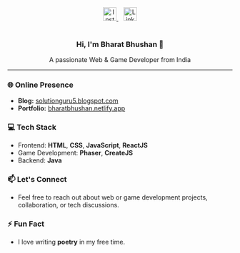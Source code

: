 <div align="center">
  <a href="https://www.instagram.com/bharatbhushan055" target="_blank">
    <img src="https://upload.wikimedia.org/wikipedia/commons/thumb/a/a5/Instagram_icon.png/2048px-Instagram_icon.png" height="30" width="30" alt="Instagram" />
  </a>
  &nbsp;&nbsp;
  <a href="https://in.linkedin.com/in/bharat-bhushan-84330b1b8" target="_blank">
    <img src="https://www.pngplay.com/wp-content/uploads/12/LinkedIn-PNG-HD-Images.png" height="30" width="30" alt="LinkedIn" />
  </a>
</div>

<br />

<h3 align="center">Hi, I'm Bharat Bhushan 👋</h3>
<p align="center">A passionate Web & Game Developer from India</p>

---

### 🌐 Online Presence
- **Blog:** [solutionguru5.blogspot.com](https://solutionguru5.blogspot.com)  
- **Portfolio:** [bharatbhushan.netlify.app](https://bharatbhushan.netlify.app)

### 💻 Tech Stack
- Frontend: **HTML**, **CSS**, **JavaScript**, **ReactJS**
- Game Development: **Phaser**, **CreateJS**
- Backend: **Java**

### 📫 Let's Connect
- Feel free to reach out about web or game development projects, collaboration, or tech discussions.

### ⚡ Fun Fact
- I love writing **poetry** in my free time.
